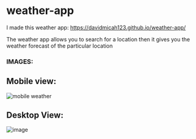 # weather-app 
I made this weather app: 
https://davidmicah123.github.io/weather-app/

The weather app allows you to search for a location then it gives you the weather forecast of the particular location 

### IMAGES:
## Mobile view:
![mobile weather](https://user-images.githubusercontent.com/98872908/181227389-1e5c3496-c8ad-4ca3-84e6-8bee0eadc766.PNG)



## Desktop View:
![image](https://user-images.githubusercontent.com/98872908/181109208-7e6a9639-8999-4e94-8a0c-4530cac4196f.png)
